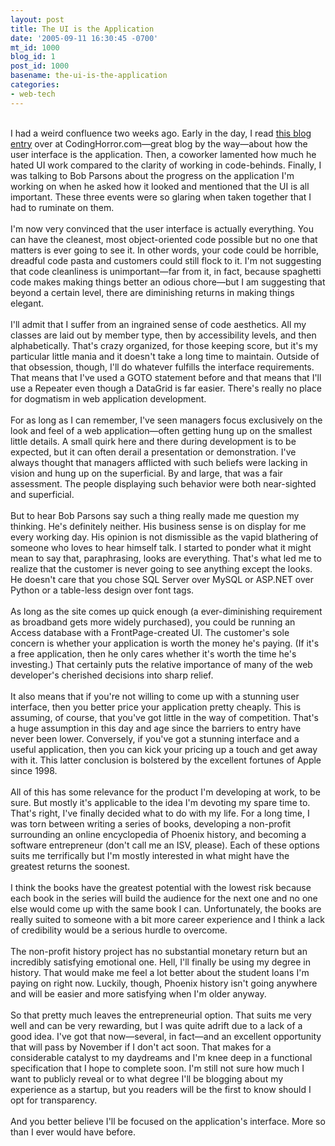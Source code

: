 ```yaml
---
layout: post
title: The UI is the Application
date: '2005-09-11 16:30:45 -0700'
mt_id: 1000
blog_id: 1
post_id: 1000
basename: the-ui-is-the-application
categories:
- web-tech
---
```

<br />I had a weird confluence two weeks ago. Early in the day, I read <a href="http://www.codinghorror.com/blog/archives/000371.html">this blog entry</a> over at CodingHorror.com&#x2014;great blog by the way&#x2014;about how the user interface is the application. Then, a coworker lamented how much he hated UI work compared to the clarity of working in code-behinds. Finally, I was talking to Bob Parsons about the progress on the application I'm working on when he asked how it looked and mentioned that the UI is all important. These three events were so glaring when taken together that I had to ruminate on them.<br /><br />I'm now very convinced that the user interface is actually everything. You can have the cleanest, most object-oriented code possible but no one that matters is ever going to see it. In other words, your code could be horrible, dreadful code pasta and customers could still flock to it. I'm not suggesting that code cleanliness is unimportant&#x2014;far from it, in fact, because spaghetti code makes making things better an odious chore&#x2014;but I am suggesting that beyond a certain level, there are diminishing returns in making things elegant.<br /><br />I'll admit that I suffer from an ingrained sense of code aesthetics. All my classes are laid out by member type, then by accessibility levels, and then alphabetically. That's crazy organized, for those keeping score, but it's my particular little mania and it doesn't take a long time to maintain. Outside of that obsession, though, I'll do whatever fulfills the interface requirements. That means that I've used a GOTO statement before and that means that I'll use a Repeater even though a DataGrid is far easier. There's really no place for dogmatism in web application development.<br /><br />For as long as I can remember, I've seen managers focus exclusively on the look and feel of a web application&#x2014;often getting hung up on the smallest little details. A small quirk here and there during development is to be expected, but it can often derail a presentation or demonstration. I've always thought that managers afflicted with such beliefs were lacking in vision and hung up on the superficial. By and large, that was a fair assessment. The people displaying such behavior were both near-sighted and superficial.<br /><br />But to hear Bob Parsons say such a thing really made me question my thinking. He's definitely neither. His business sense is on display for me every working day. His opinion is not dismissible as the vapid blathering of someone who loves to hear himself talk. I started to ponder what it might mean to say that, paraphrasing, looks are everything. That's what led me to realize that the customer is never going to see anything except the looks. He doesn't care that you chose SQL Server over MySQL or ASP.NET over Python or a table-less design over font tags.<br /><br />As long as the site comes up quick enough (a ever-diminishing requirement as broadband gets more widely purchased), you could be running an Access database with a FrontPage-created UI. The customer's sole concern is whether your application is worth the money he's paying. (If it's a free application, then he only cares whether it's worth the time he's investing.) That certainly puts the relative importance of many of the web developer's cherished decisions into sharp relief.<br /><br />It also means that if you're not willing to come up with a stunning user interface, then you better price your application pretty cheaply. This is assuming, of course, that you've got little in the way of competition. That's a huge assumption in this day and age since the barriers to entry have never been lower. Conversely, if you've got a stunning interface and a useful application, then you can kick your pricing up a touch and get away with it. This latter conclusion is bolstered by the excellent fortunes of Apple since 1998.<br /><br />All of this has some relevance for the product I'm developing at work, to be sure. But mostly it's applicable to the idea I'm devoting my spare time to. That's right, I've finally decided what to do with my life. For a long time, I was torn between writing a series of books, developing a non-profit surrounding an online encyclopedia of Phoenix history, and becoming a software entrepreneur (don't call me an ISV, please). Each of these options suits me terrifically but I'm mostly interested in what might have the greatest returns the soonest.<br /><br />I think the books have the greatest potential with the lowest risk because each book in the series will build the audience for the next one and no one else would come up with the same book I can. Unfortunately, the books are really suited to someone with a bit more career experience and I think a lack of credibility would be a serious hurdle to overcome.<br /><br />The non-profit history project has no substantial monetary return but an incredibly satisfying emotional one. Hell, I'll finally be using my degree in history. That would make me feel a lot better about the student loans I'm paying on right now. Luckily, though, Phoenix history isn't going anywhere and will be easier and more satisfying when I'm older anyway.<br /><br />So that pretty much leaves the entrepreneurial option. That suits me very well and can be very rewarding, but I was quite adrift due to a lack of a good idea. I've got that now&#x2014;several, in fact&#x2014;and an excellent opportunity that will pass by November if I don't act soon. That makes for a considerable catalyst to my daydreams and I'm knee deep in a functional specification that I hope to complete soon. I'm still not sure how much I want to publicly reveal or to what degree I'll be blogging about my experience as a startup, but you readers will be the first to know should I opt for transparency.<br /><br />And you better believe I'll be focused on the application's interface. More so than I ever would have before.<br /><br /><br />
